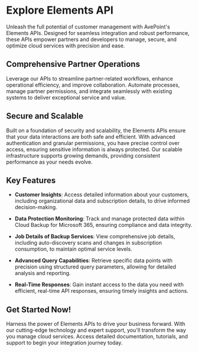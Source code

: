 # Explore Elements API  

Unleash the full potential of customer management with AvePoint's Elements APIs. Designed for seamless integration and robust performance, these APIs empower partners and developers to manage, secure, and optimize cloud services with precision and ease.

## Comprehensive Partner Operations  

Leverage our APIs to streamline partner-related workflows, enhance operational efficiency, and improve collaboration. Automate processes, manage partner permissions, and integrate seamlessly with existing systems to deliver exceptional service and value.

## Secure and Scalable  

Built on a foundation of security and scalability, the Elements APIs ensure that your data interactions are both safe and efficient. With advanced authentication and granular permissions, you have precise control over access, ensuring sensitive information is always protected. Our scalable infrastructure supports growing demands, providing consistent performance as your needs evolve.

## Key Features  

- **Customer Insights**: Access detailed information about your customers, including organizational data and subscription details, to drive informed decision-making.

- **Data Protection Monitoring**: Track and manage protected data within Cloud Backup for Microsoft 365, ensuring compliance and data integrity.

- **Job Details of Backup Services**: View comprehensive job details, including auto-discovery scans and changes in subscription consumption, to maintain optimal service levels.

- **Advanced Query Capabilities**: Retrieve specific data points with precision using structured query parameters, allowing for detailed analysis and reporting.

- **Real-Time Responses**: Gain instant access to the data you need with efficient, real-time API responses, ensuring timely insights and actions.

## Get Started Now!

Harness the power of Elements APIs to drive your business forward. With our cutting-edge technology and expert support, you'll transform the way you manage cloud services. Access detailed documentation, tutorials, and support to begin your integration journey today.

